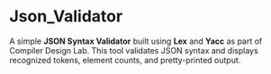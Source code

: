 # Json_Validator
A simple **JSON Syntax Validator** built using **Lex** and **Yacc** as part of Compiler Design Lab.   This tool validates JSON syntax and displays recognized tokens, element counts, and pretty-printed output.
